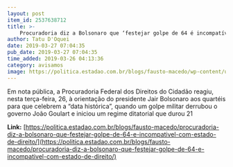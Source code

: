 ```yaml
---
layout: post
item_id: 2537638712
title: >-
    Procuradoria diz a Bolsonaro que ‘festejar golpe de 64 é incompatível com Estado de Direito’
author: Tatu D'Oquei
date: 2019-03-27 07:04:35
pub_date: 2019-03-27 07:04:35
time_added: 2019-03-26 04:13:36
category: avisamos
image: https://politica.estadao.com.br/blogs/fausto-macedo/wp-content/uploads/sites/41/2019/01/bosloanro.jpg
---
```


Em nota pública, a Procuradoria Federal dos Direitos do Cidadão reagiu, nesta terça-feira, 26, à orientação do presidente Jair Bolsonaro aos quartéis para que celebrem a “data histórica”, quando um golpe militar derrubou o governo João Goulart e iniciou um regime ditatorial que durou 21

**Link:** [https://politica.estadao.com.br/blogs/fausto-macedo/procuradoria-diz-a-bolsonaro-que-festejar-golpe-de-64-e-incompativel-com-estado-de-direito/](https://politica.estadao.com.br/blogs/fausto-macedo/procuradoria-diz-a-bolsonaro-que-festejar-golpe-de-64-e-incompativel-com-estado-de-direito/)

